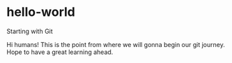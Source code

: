 # hello-world
Starting with Git

Hi humans!
This is the point from where we will gonna begin our git journey.
Hope to have a great learning ahead.
